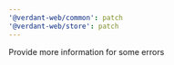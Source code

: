 ```yaml
---
'@verdant-web/common': patch
'@verdant-web/store': patch
---
```


Provide more information for some errors
